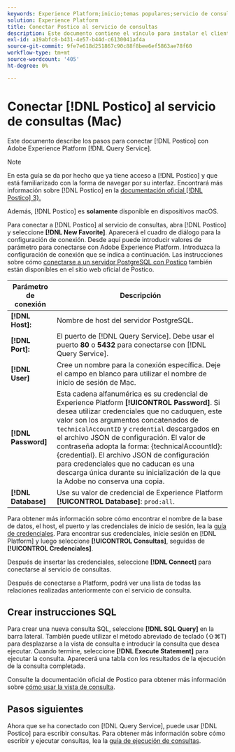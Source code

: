 ```yaml
---
keywords: Experience Platform;inicio;temas populares;servicio de consultas;servicio de consultas;postico;postico;conectarse al servicio de consultas;
solution: Experience Platform
title: Conectar Postico al servicio de consultas
description: Este documento contiene el vínculo para instalar el cliente de copia de seguridad Postico para Adobe Experience Platform Query Service.
exl-id: a19abfc8-b431-4e57-b44d-c6130041af4a
source-git-commit: 9fe7e618d251867c90c88f8bee6ef5863ae78f60
workflow-type: tm+mt
source-wordcount: '405'
ht-degree: 0%

---
```


# Conectar [!DNL Postico] al servicio de consultas (Mac)

Este documento describe los pasos para conectar [!DNL Postico] con Adobe Experience Platform [!DNL Query Service].

>[!NOTE]
>
> En esta guía se da por hecho que ya tiene acceso a [!DNL Postico] y que está familiarizado con la forma de navegar por su interfaz. Encontrará más información sobre [!DNL Postico] en la [documentación oficial [!DNL Postico] 3}.](https://eggerapps.at/postico/docs)
> 
> Además, [!DNL Postico] es **solamente** disponible en dispositivos macOS.

Para conectar a [!DNL Postico] al servicio de consultas, abra [!DNL Postico] y seleccione **[!DNL New Favorite]**. Aparecerá el cuadro de diálogo para la configuración de conexión. Desde aquí puede introducir valores de parámetro para conectarse con Adobe Experience Platform. Introduzca la configuración de conexión que se indica a continuación. Las instrucciones sobre cómo [conectarse a un servidor PostgreSQL con Postico](https://eggerapps.at/postico/docs/v1.5.21/favorite-window.html) también están disponibles en el sitio web oficial de Postico.

| Parámetro de conexión | Descripción |
|---|---|
| **[!DNL Host]:** | Nombre de host del servidor PostgreSQL. |
| **[!DNL Port]:** | El puerto de [!DNL Query Service]. Debe usar el puerto **80** o **5432** para conectarse con [!DNL Query Service]. |
| **[!DNL User]** | Cree un nombre para la conexión específica. Deje el campo en blanco para utilizar el nombre de inicio de sesión de Mac. |
| **[!DNL Password]** | Esta cadena alfanumérica es su credencial de Experience Platform **[!UICONTROL Password]**. Si desea utilizar credenciales que no caduquen, este valor son los argumentos concatenados de `technicalAccountID` y `credential` descargados en el archivo JSON de configuración. El valor de contraseña adopta la forma: {technicalAccountId}:{credential}. El archivo JSON de configuración para credenciales que no caducan es una descarga única durante su inicialización de la que la Adobe no conserva una copia. |
| **[!DNL Database]** | Use su valor de credencial de Experience Platform **[!UICONTROL Database]**: `prod:all`. |

Para obtener más información sobre cómo encontrar el nombre de la base de datos, el host, el puerto y las credenciales de inicio de sesión, lea la [guía de credenciales](../ui/credentials.md). Para encontrar sus credenciales, inicie sesión en [!DNL Platform] y luego seleccione **[!UICONTROL Consultas]**, seguidas de **[!UICONTROL Credenciales]**.

Después de insertar las credenciales, seleccione **[!DNL Connect]** para conectarse al servicio de consultas.

Después de conectarse a Platform, podrá ver una lista de todas las relaciones realizadas anteriormente con el servicio de consulta.

## Crear instrucciones SQL

Para crear una nueva consulta SQL, seleccione **[!DNL SQL Query]** en la barra lateral. También puede utilizar el método abreviado de teclado (⇧⌘T) para desplazarse a la vista de consulta e introducir la consulta que desea ejecutar. Cuando termine, seleccione **[!DNL Execute Statement]** para ejecutar la consulta. Aparecerá una tabla con los resultados de la ejecución de la consulta completada.

Consulte la documentación oficial de Postico para obtener más información sobre [cómo usar la vista de consulta](https://eggerapps.at/postico/docs/v1.3.1/sql-query-view.html).

## Pasos siguientes

Ahora que se ha conectado con [!DNL Query Service], puede usar [!DNL Postico] para escribir consultas. Para obtener más información sobre cómo escribir y ejecutar consultas, lea la [guía de ejecución de consultas](../best-practices/writing-queries.md).
